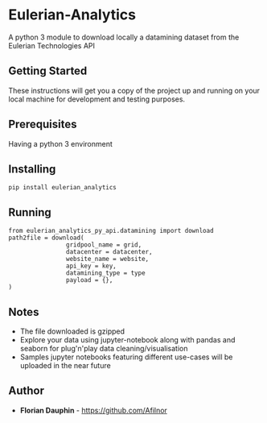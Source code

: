 # Eulerian-Analytics

A python 3 module to download locally a datamining dataset from the Eulerian Technologies API

## Getting Started

These instructions will get you a copy of the project up and running on your local machine for development and testing purposes.

## Prerequisites

Having a python 3 environment

## Installing

```
pip install eulerian_analytics
```

## Running

```
from eulerian_analytics_py_api.datamining import download
path2file = download(
                gridpool_name = grid,
                datacenter = datacenter,
                website_name = website,
                api_key = key,
                datamining_type = type
                payload = {},
)
```

## Notes

- The file downloaded is gzipped
- Explore your data using jupyter-notebook along with pandas and seaborn for plug'n'play data cleaning/visualisation
- Samples jupyter notebooks featuring different use-cases will be uploaded in the near future

## Author

* **Florian Dauphin** - https://github.com/Afilnor
